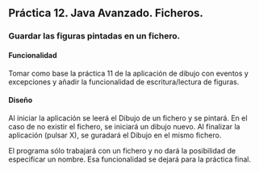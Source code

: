## Práctica 12. Java Avanzado. Ficheros.
### Guardar las figuras pintadas en un fichero.

#### Funcionalidad

Tomar como base la práctica 11 de la aplicación de dibujo con eventos y excepciones y añadir la funcionalidad de escritura/lectura de figuras.

#### Diseño 

Al iniciar la aplicación se leerá el Dibujo de un fichero y se pintará. En el caso de no existir el fichero, se iniciará un dibujo nuevo. Al finalizar la aplicación (pulsar X), se guradará el Dibujo en el mismo fichero.

El programa sólo trabajará con un fichero y no dará la posibilidad de especificar un nombre. Esa funcionalidad se dejará para la práctica final.



